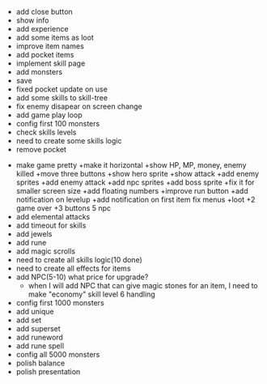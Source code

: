 + add close button
+ show info
+ add experience
+ add some items as loot
+ improve item names
+ add pocket items
+ implement skill page
+ add monsters
+ save
+ fixed pocket update on use
+ add some skills to skill-tree
+ fix enemy disapear on screen change
+ add game play loop
+ config first 100 monsters
+ check skills levels
+ need to create some skills logic
+ remove pocket
- make game pretty
    +make it horizontal
    +show HP, MP, money, enemy killed
    +move three buttons
    +show hero sprite
    +show attack
    +add enemy sprites
    +add enemy attack
    +add npc sprites
    +add boss sprite
    +fix it for smaller screen size
    +add floating numbers
    +improve run button
    +add notification on levelup
    +add notification on first item
    fix menus
        +loot
        +2 game over
        +3 buttons
        5 npc
- add elemental attacks
- add timeout for skills
- add jewels
- add rune
- add magic scrolls
- need to create all skills logic(10 done)
- need to create all effects for items
- add NPC(5-10)
    what price for upgrade?
    - when I will add NPC that can give magic stones for an item, I need to make "economy" skill level 6 handling
- config first 1000 monsters
- add unique
- add set
- add superset
- add runeword
- add rune spell
- config all 5000 monsters
- polish balance
- polish presentation